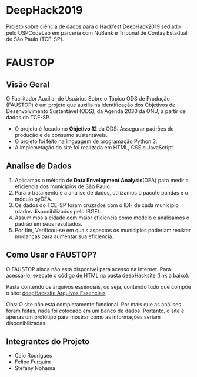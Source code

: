 # DeepHack2019
Projeto sobre ciência de dados para o Hackfest DeepHack2019 sediado pelo USPCodeLab em parceria com NuBank e Tribunal de Contas Estadual de São Paulo (TCE-SP).

# FAUSTOP

## Visão Geral
O Facilitador Auxiliar de Usuários Sobre o Tópico ODS de Produção (FAUSTOP) é um projeto que auxilia na identificação dos Objetivos de Desenvolvimento Sustentável (ODS), da Agenda 2030 da ONU, a partir de dados do TCE-SP.

 * O projeto é focado no **Objetivo 12** da ODS: Assegurar padrões de produção e de consumo sustentáveis.
 * O projeto foi feito na linguagem de programação Python 3.
 * A implemetação do site foi realizada em HTML, CSS e JavaScript.


## Analise de Dados
   1. Aplicamos o método de **Data Envelopment Analysis**(DEA) para medir a eficiencia dos municipios de São Paulo.
   2. Para o tratamento e a analise de dados, utilizamos o pacote pandas e o módulo pyDEA.
   3. Os dados do TCE-SP foram cruzados com o IDH de cada município (dados disponibilizados pelo IBGE).
   4. Assumimos a cidade com maior eficiencia como modelo e analisamos o padrão em seus resultados.
   5. Por fim, Verificou-se em quais aspectos os municipios poderiam realizar mudanças para aumentar sua eficiencia.


## Como Usar o FAUSTOP?
O FAUSTOP ainda não está disponível para acesso na Internet. Para acessá-lo, execute o código de HTML na pasta deepHacksite (link a baixo).
 
  Pasta contendo os arquivos essenciais, ou seja, contendo tudo que compõe o site: [deepHacksite Arquivos Essenciais](https://github.com/FvFurquim/DeepHack2019/tree/master/deepHacksite/public_html)
 
 Obs: O site não está completamente funcional. Por mais que as análises foram feitas, nada foi colocado em um banco de dados. Portanto, o site é apenas um protótipo para mostrar como as informações seriam disponibilizadas.

## Integrantes do Projeto
   * Caio Rodrigues
   * Felipe Furquim
   * Stefany Nohama

